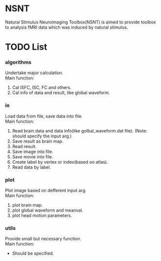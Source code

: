 # NSNT  
Natural Stimulus Neuroimaging Toolbox(NSNT) is aimed to provide toolbox 
to analysis fMRI data which was induced by natural stimulus.


# TODO List
### algorithms  
Undertake major calculation.  
Main function:
1. Cal ISFC, ISC, FC and others.
2. Cal info of data and result, like global waveform.

### io  
Load data from file, save data into file.<br>
Main function:
1. Read brain data and data info(like golbal_waveform.dat file). (Note: should specify the input arg.)
2. Save result as brain map.
3. Read result.
4. Save image into file.
5. Save movie into file.
6. Create label by vertex or index(based on atlas).
7. Read data by label.

### plot  
Plot image based on defferent input arg.  
Main function:
1. plot brain map.
2. plot global waveform and meanval.
3. plot head motion parameters.

### utils  
Provide small but necessary function.  
Main function:
* Should be specified.